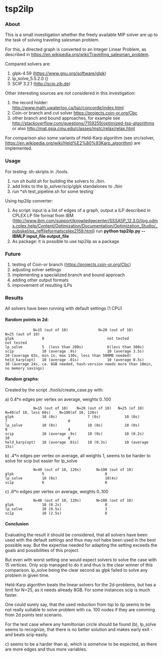# tsp2ilp

### About

This is a small investigation whether the freely available MIP solver are up to the task of solving traveling salesman problem.

For this, a directed graph is converted to an Integer Linear Problem, as described in https://en.wikipedia.org/wiki/Travelling_salesman_problem.

Compared solvers are:

   1. glpk-4.59 (https://www.gnu.org/software/glpk)
   2. lp_solve_5.5.2.0 ()
   3. SCIP 3.2.1 (http://scip.zib.de)
    
Other interesting sources are not considered in this investigation:
 
   1. the record holder: http://www.math.uwaterloo.ca/tsp/concorde/index.html
   2. Coin-or branch and cut solver https://projects.coin-or.org/Cbc
   3. other branch and bound approaches, for example see http://stackoverflow.com/questions/7159259/optimized-tsp-algorithms or also http://mat.gsia.cmu.edu/classes/mstc/relax/relax.html

For comparison also some variants of Held-Karp algorithm (see src/solver, https://en.wikipedia.org/wiki/Held%E2%80%93Karp_algorithm) are implemented.

### Usage 

For testing: sh-skripts in ./tools. 

   1. run *sh build.sh* for building the solvers to ./bin.
   2. add links to the lp_solver/scip/glpk standalones to ./bin
   3. run *sh test_pipeline.sh for some testing
   
Using tsp2ilp converter:

   1. As script: input is a list of edges of a graph, output a ILP described in CPLEX LP file format from IBM (http://www.ibm.com/support/knowledgecenter/SSSA5P_12.3.0/ilog.odms.cplex.help/Content/Optimization/Documentation/Optimization_Studio/_pubskel/ps_reffileformatscplex2159.html)
      run **python tsp2ilp.py --IBMLP input_file output_file**
   2. As package: it is possible to use tsp2ilp as a package
   

### Future

   1. testing of Coin-or branch (https://projects.coin-or.org/Cbc)
   2. adjusting solver settings
   2. implementing a specialized branch and bound approach
   3. adding other output formats
   4. improvement of resulting ILPs
   

### Results

All solvers have been running with default settings (1 CPU)

#### Random points in 2d:

                 N=15 (out of 10)              N=20 (out of 10)                N=25 (out of 10)
    glpk             0                             not tested                      not tested
    lp_solve         5  (less than 200s)           6(less than 300s)
    scip             10 (average .9s)              10 (average 3.5s)               10 (average 63s, min 1s, max 130s, less than 500MB needed)
    held_karp(opt)   10 (average .01s)             10 (average 0.5s)               10 (average 24s, ca. 8GB needed, hash-version needs more than 10min, no memory savings)

#### Random graphs:

Created by the script ./tools/create_case.py with: 

a) 0.4*n edges per vertex on average, weights 0..100

                 N=15 (out of 10)    N=20 (out of 10)   N=25 (of 10)  N=40(of 10, less 60s)    N=100(of 10, 120s) 
    glpk             10 (0s)              7 (0s)           10 (0s)          7                            0
    lp_solve         10 (0s)              10 (0s)          10 (0s)          9                            4
    scip             10 (average .9s)     10 (0s)          10 (0.2s)        10                           8
    held_karp(opt)   10 (average .01s)    10 (0.3s)        10 (average 15s)


b) .4*n edges per vertex on average, all weights 1, seems to be harder to solve for scip but easier for lp_solve

                 N=40 (out of 10, 120s)       N=100 (out of 10)         
    glpk             5                            0
    lp_solve         10 (0s)                      10(4s)
    scip             6                            0

c) .6*n edges per vertex on average, weights 0..100

                 N=40 (out of 10, 120s)       N=100 (out of 10)         
    glpk             10 (0.2s)                    0
    lp_solve         10 (0.5s)                    3
    scip             10 (2.5s)                    8



#### Conclusion

Evaluating the result it should be considered, that all solvers have been used with the default settings and thus may not habe been used in the best possible way. But the expertise needed for adapting the setting exceeds the goals and possibilities of this project.

But even with worst setting one would expect solvers to solve the case with 15 vertices. Only scip managed to do it and thus is the clear winner of this comparison. lp_solve being the clear second as glpk failed to solve any problem in given time.

Held-Karp algorithm beats the linear solvers for the 2d-problems, but has a limit for N=25, as it needs already 8GB. For some instances scip is much faster.

One could surely say, that the used reduction from tsp to ilp seems to be not really suitable to solve problem with ca. 100 nodes if they are comming from 2d points test scenario.

For the test case where any hamiltonian circle should be found (b), lp_solve seems to recognize, that there is no better solution and makes early exit - and beats scip easily.

c) seems to be a harder than a), which is somehow to be expected, as there are more edges and thus more variables.

